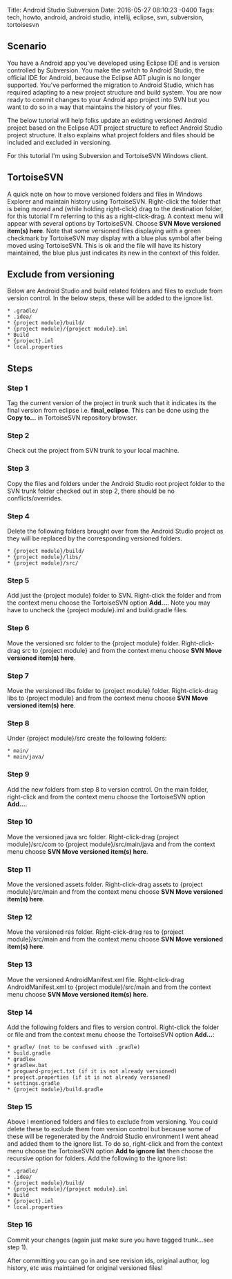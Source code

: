Title: Android Studio Subversion
Date: 2016-05-27 08:10:23 -0400
Tags: tech, howto, android, android studio, intellij, eclipse, svn, subversion, tortoisesvn

## Scenario

<!-- PELICAN_BEGIN_SUMMARY -->
You have a Android app you've developed using Eclipse IDE and is version controlled by Subversion.  You make the switch to Android Studio, the official IDE for Android, because the Eclipse ADT plugin is no longer supported.  You've performed the migration to Android Studio, which has required adapting to a new project structure and build system.  You are now ready to commit changes to your Android app project into SVN but you want to do so in a way that maintains the history of your files.
<!-- PELICAN_END_SUMMARY -->

The below tutorial will help folks update an existing versioned Android project based on the Eclipse ADT project structure to reflect Android Studio project structure.  It also explains what project folders and files should be included and excluded in versioning.

For this tutorial I'm using Subversion and TortoiseSVN Windows client.

## TortoiseSVN

A quick note on how to move versioned folders and files in Windows Explorer and maintain history using TortoiseSVN.  Right-click the folder that is being moved and (while holding right-click) drag to the destination folder, for this tutorial I'm referring to this as a right-click-drag.  A context menu will appear with several options by TortoiseSVN.  Choose __SVN Move versioned item(s) here__.  Note that some versioned files displaying with a green checkmark by TortoiseSVN may display with a blue plus symbol after being moved using TortoiseSVN.  This is ok and the file will have its history maintained, the blue plus just indicates its new in the context of this folder.

## Exclude from versioning

Below are Android Studio and build related folders and files to exclude from version control.  In the below steps, these will be added to the ignore list.

	* .gradle/
	* .idea/
	* {project module}/build/
	* {project module}/{project module}.iml
	* Build
	* {project}.iml
	* local.properties

## Steps


### Step 1

Tag the current version of the project in trunk such that it indicates its the final version from eclipse i.e. __final_eclipse__.  This can be done using the __Copy to...__ in TortoiseSVN repository browser.

### Step 2

Check out the project from SVN trunk to your local machine.

### Step 3

Copy the files and folders under the Android Studio root project folder to the SVN trunk folder checked out in step 2, there should be no conflicts/overrides.

### Step 4

Delete the following folders brought over from the Android Studio project as they will be replaced by the corresponding versioned folders.

	* {project module}/build/
	* {project module}/libs/
	* {project module}/src/

### Step 5

Add just the {project module} folder to SVN.  Right-click the folder and from the context menu choose the TortoiseSVN option __Add...__.  Note you may have to uncheck the {project module}.iml and build.gradle files.

### Step 6

Move the versioned src folder to the {project module} folder.  Right-click-drag src to {project module} and from the context menu choose __SVN Move versioned item(s) here__.

### Step 7

Move the versioned libs folder to {project module} folder.  Right-click-drag libs to {project module} and from the context menu choose __SVN Move versioned item(s) here__.

### Step 8
Under {project module}/src create the following folders:

	* main/
	* main/java/

### Step 9

Add the new folders from step 8 to version control. On the main folder, right-click and from the context menu choose the TortoiseSVN option __Add...__.

### Step 10

Move the versioned java src folder.  Right-click-drag {project module}/src/com to {project module}/src/main/java and from the context menu choose __SVN Move versioned item(s) here__.

### Step 11

Move the versioned assets folder.  Right-click-drag assets to {project module}/src/main and from the context menu choose __SVN Move versioned item(s) here__.

### Step 12

Move the versioned res folder.  Right-click-drag res to {project module}/src/main and from the context menu choose __SVN Move versioned item(s) here__.

### Step 13

Move the versioned AndroidManifest.xml file.  Right-click-drag AndroidManifest.xml to {project module}/src/main and from the context menu choose __SVN Move versioned item(s) here__.

### Step 14
Add the following folders and files to version control.  Right-click the folder or file and from the context menu choose the TortoiseSVN option __Add...__:

	* gradle/ (not to be confused with .gradle)
	* build.gradle
	* gradlew
	* gradlew.bat
	* proguard-project.txt (if it is not already versioned)
	* project.properties (if it is not already versioned)
	* settings.gradle
	* {project module}/build.gradle

### Step 15

Above I mentioned folders and files to exclude from versioning.  You could delete these to exclude them from version control but because some of these will be regenerated by the Android Studio environment I went ahead and added them to the ignore list.  To do so, right-click and from the context menu choose the TortoiseSVN option __Add to ignore list__ then choose the recursive option for folders.  Add the following to the ignore list:

	* .gradle/
	* .idea/
	* {project module}/build/
	* {project module}/{project module}.iml
	* Build
	* {project}.iml
	* local.properties

### Step 16

Commit your changes (again just make sure you have tagged trunk...see step 1).

After committing you can go in and see revision ids, original author, log history, etc was maintained for original versioned files!